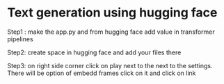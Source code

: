 # Text generation using hugging face

Step1 : make the app.py and from hugging face add value in transformer pipelines

Step2: create space in hugging face and add your files there

Step3: on right side corner click on play next to the next to the settings. There will be option of embedd frames click on it and click on link
